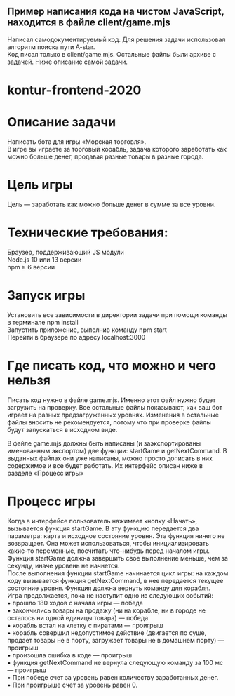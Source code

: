 ## Пример написания кода на чистом JavaScript, находится в файле client/game.mjs
Написал самодокументируемый код. Для решения задачи использовал алгоритм поиска пути A-star.  
Код писал только в client/game.mjs. Остальные файлы были архиве с задачей.
Ниже описание самой задачи.  

# kontur-frontend-2020

# Описание задачи
Написать бота для игры «Морская торговля».  
В игре вы играете за торговый корабль, задача которого заработать как можно больше денег, продавая разные товары в разные города.    
  
# Цель игры
Цель — заработать как можно больше денег в сумме за все уровни.  

# Технические требования:
Браузер, поддерживающий JS модули  
Node.js 10 или 13 версии  
npm ≥ 6 версии  

# Запуск игры
Установить все зависимости в директории задачи при помощи команды в терминале npm install  
Запустить приложение, выполнив команду npm start  
Перейти в браузере по адресу localhost:3000

# Где писать код, что можно и чего нельзя
Писать код нужно в файле game.mjs. Именно этот файл нужно будет загрузить на проверку. Все остальные файлы показывают, как ваш бот играет на разных предзагруженных уровнях. Изменения в остальные файлы вносить не рекомендуется, потому что при проверке файлы будут запускаться в исходном виде.  

В файле game.mjs должны быть написаны (и заэкспортированы именованным экспортом) две функции: startGame и getNextCommand. В выданных файлах они уже написаны, можно просто дописать в них содержимое и все будет работать. Их интерфейс описан ниже в разделе «Процесс игры»  
# Процесс игры
Когда в интерфейсе пользователь нажимает кнопку «Начать», вызывается функция startGame. В эту функцию передается два параметра: карта и исходное состояние уровня. Эта функция ничего не возвращает. Она может использоваться, чтобы инициализировать какие-то переменные, посчитать что-нибудь перед началом игры.  
Функция startGame должна завершить свое выполнение меньше, чем за секунду, иначе уровень не начнется.  
После выполнения функции startGame начинается цикл игры: на каждом ходу вызывается функция getNextCommand, в нее передается текущее состояние уровня. Функция должна вернуть команду для корабля.  
Игра продолжается, пока не наступит одно из следующих событий:  
• прошло 180 ходов с начала игры — победа  
• закончились товары на продажу (ни на корабле, ни в городе не осталось ни одной единицы товара) — победа  
• корабль встал на клетку с пиратами — проигрыш  
• корабль совершил недопустимое действие (двигается по суше, продает товары не в порту, загружает товары не в домашнем порту) — проигрыш  
• произошла ошибка в коде — проигрыш  
• функция getNextCommand не вернула следующую команду за 100 мс — проигрыш  
• При победе счет за уровень равен количеству заработанных денег.  
• При проигрыше счет за уровень равен 0.  

